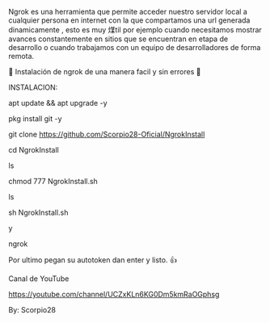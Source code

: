 Ngrok es una herramienta que permite acceder nuestro servidor local a cualquier persona en internet con la que compartamos una url generada dinamicamente , esto es muy 煤til por ejemplo cuando necesitamos mostrar avances constantemente en sitios que se encuentran en etapa de desarrollo o cuando trabajamos con un equipo de desarrolladores de forma remota.

🦂 Instalación de ngrok de una manera facil y sin errores 🦂

INSTALACION:

apt update && apt upgrade -y

pkg install git -y

git clone https://github.com/Scorpio28-Oficial/NgrokInstall

cd NgrokInstall

ls

chmod 777 NgrokInstall.sh

ls

sh NgrokInstall.sh

y

ngrok

Por ultimo pegan su autotoken dan enter y listo. 👍

Canal de YouTube

https://youtube.com/channel/UCZxKLn6KG0Dm5kmRaOGphsg

By: Scorpio28
